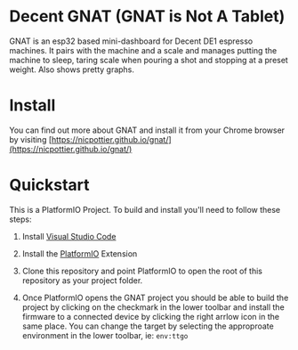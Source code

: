 # Decent GNAT (GNAT is Not A Tablet)

GNAT is an esp32 based mini-dashboard for Decent DE1 espresso machines. It pairs with the machine and a scale and manages putting the machine to sleep, taring scale when pouring a shot and stopping at a preset weight. Also shows pretty graphs. 

# Install

You can find out more about GNAT and install it from your Chrome browser by visiting [https://nicpottier.github.io/gnat/](https://nicpottier.github.io/gnat/)

# Quickstart

This is a PlatformIO Project. To build and install you'll need to follow these steps:

1. Install [Visual Studio Code](https://code.visualstudio.com/)

2. Install the [PlatformIO](https://platformio.org/) Extension

3. Clone this repository and point PlatformIO to open the root of this repository as your project folder.

4. Once PlatformIO opens the GNAT project you should be able to build the project by clicking on the checkmark in the lower toolbar and install the firmware to a connected device by clicking the right arrlow icon in the same place. You can change the target by selecting the approproate environment in the lower toolbar, ie: `env:ttgo` 
